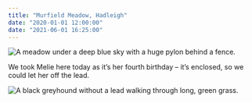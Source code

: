 ```yaml
---
title: "Murfield Meadow, Hadleigh"
date: "2020-01-01 12:00:00"
date: "2021-06-01 16:25:00"
---
```



<img class="db mv4 c-bleed" alt="A meadow under a deep blue sky with a huge pylon behind a fence." src="https://www.thisdaysportion.com/images/murfield-meadow.jpg">

We took Melie here today as it’s her fourth birthday – it’s enclosed, so we could let her off the lead.

<img class="db mv4 c-bleed" alt="A black greyhound without a lead walking through long, green grass." src="https://www.thisdaysportion.com/images/melie-murfield.jpg">
